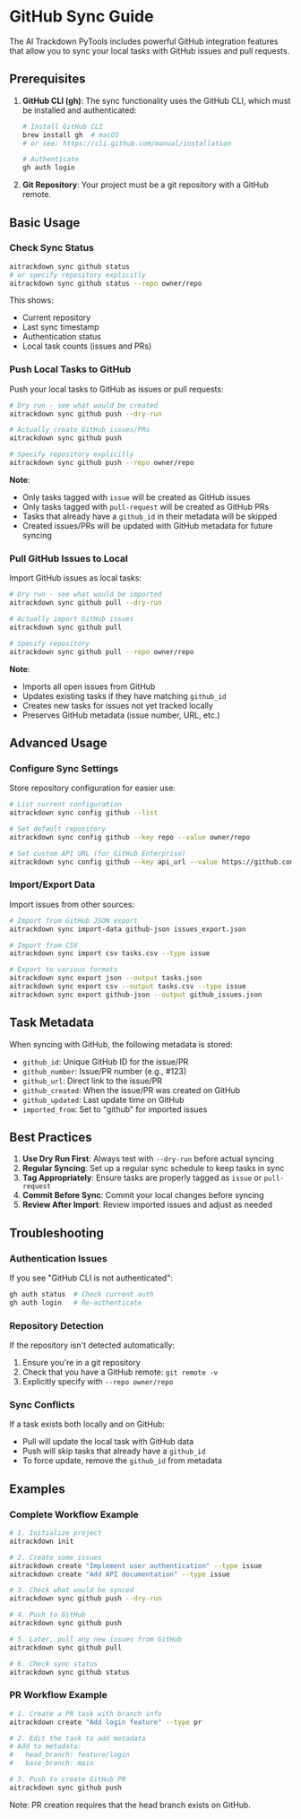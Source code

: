 # GitHub Sync Guide

The AI Trackdown PyTools includes powerful GitHub integration features that allow you to sync your local tasks with GitHub issues and pull requests.

## Prerequisites

1. **GitHub CLI (gh)**: The sync functionality uses the GitHub CLI, which must be installed and authenticated:
   ```bash
   # Install GitHub CLI
   brew install gh  # macOS
   # or see: https://cli.github.com/manual/installation

   # Authenticate
   gh auth login
   ```

2. **Git Repository**: Your project must be a git repository with a GitHub remote.

## Basic Usage

### Check Sync Status

```bash
aitrackdown sync github status
# or specify repository explicitly
aitrackdown sync github status --repo owner/repo
```

This shows:
- Current repository
- Last sync timestamp
- Authentication status
- Local task counts (issues and PRs)

### Push Local Tasks to GitHub

Push your local tasks to GitHub as issues or pull requests:

```bash
# Dry run - see what would be created
aitrackdown sync github push --dry-run

# Actually create GitHub issues/PRs
aitrackdown sync github push

# Specify repository explicitly
aitrackdown sync github push --repo owner/repo
```

**Note**: 
- Only tasks tagged with `issue` will be created as GitHub issues
- Only tasks tagged with `pull-request` will be created as GitHub PRs
- Tasks that already have a `github_id` in their metadata will be skipped
- Created issues/PRs will be updated with GitHub metadata for future syncing

### Pull GitHub Issues to Local

Import GitHub issues as local tasks:

```bash
# Dry run - see what would be imported
aitrackdown sync github pull --dry-run

# Actually import GitHub issues
aitrackdown sync github pull

# Specify repository
aitrackdown sync github pull --repo owner/repo
```

**Note**:
- Imports all open issues from GitHub
- Updates existing tasks if they have matching `github_id`
- Creates new tasks for issues not yet tracked locally
- Preserves GitHub metadata (issue number, URL, etc.)

## Advanced Usage

### Configure Sync Settings

Store repository configuration for easier use:

```bash
# List current configuration
aitrackdown sync config github --list

# Set default repository
aitrackdown sync config github --key repo --value owner/repo

# Set custom API URL (for GitHub Enterprise)
aitrackdown sync config github --key api_url --value https://github.company.com/api/v3
```

### Import/Export Data

Import issues from other sources:

```bash
# Import from GitHub JSON export
aitrackdown sync import-data github-json issues_export.json

# Import from CSV
aitrackdown sync import csv tasks.csv --type issue

# Export to various formats
aitrackdown sync export json --output tasks.json
aitrackdown sync export csv --output tasks.csv --type issue
aitrackdown sync export github-json --output github_issues.json
```

## Task Metadata

When syncing with GitHub, the following metadata is stored:

- `github_id`: Unique GitHub ID for the issue/PR
- `github_number`: Issue/PR number (e.g., #123)
- `github_url`: Direct link to the issue/PR
- `github_created`: When the issue/PR was created on GitHub
- `github_updated`: Last update time on GitHub
- `imported_from`: Set to "github" for imported issues

## Best Practices

1. **Use Dry Run First**: Always test with `--dry-run` before actual syncing
2. **Regular Syncing**: Set up a regular sync schedule to keep tasks in sync
3. **Tag Appropriately**: Ensure tasks are properly tagged as `issue` or `pull-request`
4. **Commit Before Sync**: Commit your local changes before syncing
5. **Review After Import**: Review imported issues and adjust as needed

## Troubleshooting

### Authentication Issues

If you see "GitHub CLI is not authenticated":
```bash
gh auth status  # Check current auth
gh auth login   # Re-authenticate
```

### Repository Detection

If the repository isn't detected automatically:
1. Ensure you're in a git repository
2. Check that you have a GitHub remote: `git remote -v`
3. Explicitly specify with `--repo owner/repo`

### Sync Conflicts

If a task exists both locally and on GitHub:
- Pull will update the local task with GitHub data
- Push will skip tasks that already have a `github_id`
- To force update, remove the `github_id` from metadata

## Examples

### Complete Workflow Example

```bash
# 1. Initialize project
aitrackdown init

# 2. Create some issues
aitrackdown create "Implement user authentication" --type issue
aitrackdown create "Add API documentation" --type issue

# 3. Check what would be synced
aitrackdown sync github push --dry-run

# 4. Push to GitHub
aitrackdown sync github push

# 5. Later, pull any new issues from GitHub
aitrackdown sync github pull

# 6. Check sync status
aitrackdown sync github status
```

### PR Workflow Example

```bash
# 1. Create a PR task with branch info
aitrackdown create "Add login feature" --type pr

# 2. Edit the task to add metadata
# Add to metadata:
#   head_branch: feature/login
#   base_branch: main

# 3. Push to create GitHub PR
aitrackdown sync github push
```

Note: PR creation requires that the head branch exists on GitHub.